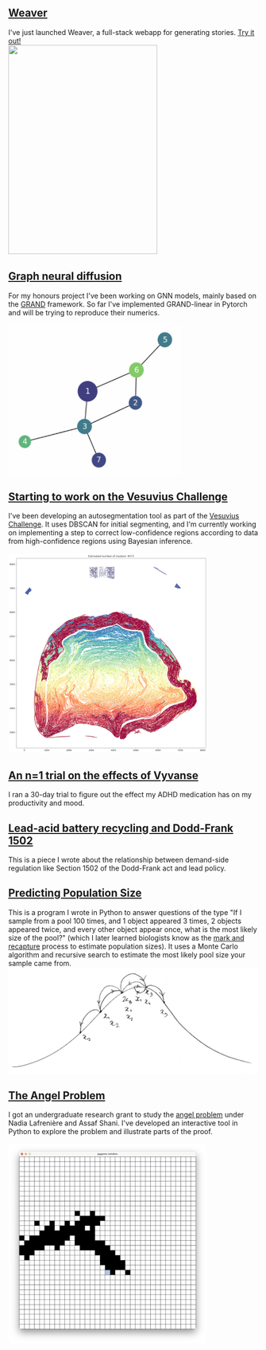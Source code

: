## [Weaver](https://weaver-frontend-5l44.onrender.com/)
I've just launched Weaver, a full-stack webapp for generating stories. [Try it out!](https://weaver-frontend-5l44.onrender.com/)
<br/>
<img src="assets/weaver/weaver.png" width=300 height=420>

## [Graph neural diffusion](https://github.com/etiennedyer/grand)
For my honours project I've been working on GNN models, mainly based on the [GRAND](https://arxiv.org/abs/2106.10934) framework. So far I've implemented GRAND-linear in Pytorch and will be trying to reproduce their numerics. <br/>
<br/>
<img src="assets/grand/diffusion.png" width=350 height=300>

## [Starting to work on the Vesuvius Challenge](https://github.com/etiennedyer/vesuvius)
I've been developing an autosegmentation tool as part of the [Vesuvius Challenge](https://scrollprize.org/). It uses DBSCAN for initial segmenting, and I'm currently working on implementing a step to correct low-confidence regions according to data from high-confidence regions using Bayesian inference. <br/>
<br/>
<img src="assets/vesuvius/dbscan.png" width=400 height=400>

## [An n=1 trial on the effects of Vyvanse](https://etiennedyer.github.io/pages/vyvanse)
I ran a 30-day trial to figure out the effect my ADHD medication has on my productivity and mood.

## [Lead-acid battery recycling and Dodd-Frank 1502](https://leadbatteries.substack.com/p/from-conflict-minerals-to-clean-lead)
This is a piece I wrote about the relationship between demand-side regulation like Section 1502 of the Dodd-Frank act and lead policy.

## [Predicting Population Size](pages/pool.md)
This is a program I wrote in Python to answer questions of the type "If I sample from a pool 100 times, and 1 object appeared 3 times,  2 objects appeared twice, and every other object appear once, what is the most likely size of the pool?" (which I later learned biologists know as the [mark and recapture](https://en.wikipedia.org/wiki/Mark_and_recapture) process to estimate population sizes). It uses a Monte Carlo algorithm and recursive search to estimate the most likely pool size your sample came from.
<img src="assets/pool/pool.png">

## [The Angel Problem](pages/angel.md)
I got an undergraduate research grant to study the [angel problem](https://en.wikipedia.org/wiki/Angel_problem) under Nadia Lafrenière and Assaf Shani. I've developed an interactive tool in Python to explore the problem and illustrate parts of the proof. \
<br/>
<img src="assets/angel/angel.png" width=400 height=400>



